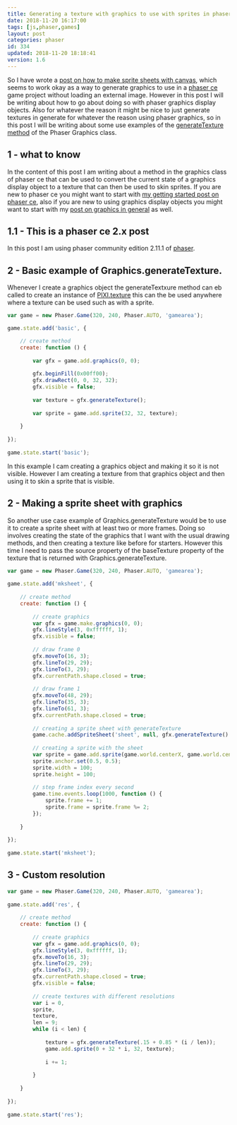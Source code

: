 ```yaml
---
title: Generating a texture with graphics to use with sprites in phaser ce
date: 2018-11-20 16:17:00
tags: [js,phaser,games]
layout: post
categories: phaser
id: 334
updated: 2018-11-20 18:18:41
version: 1.6
---
```


So I have wrote a [post on how to make sprite sheets with canvas](/2018/08/04/phaser-spritesheet-from-canvas/), which seems to work okay as a way to generate graphics to use in a [phaser ce](https://photonstorm.github.io/phaser-ce/index.html) game project without loading an external image. However in this post I will be writing about how to go about doing so with phaser graphics display objects. Also for whatever the reason it might be nice to just generate textures in generate for whatever the reason using phaser graphics, so in this post I will be writing about some use examples of the [generateTexture method](https://photonstorm.github.io/phaser-ce/Phaser.Graphics.html#generateTexture) of the Phaser Graphics class.

<!-- more -->

## 1 - what to know

In the content of this post I am writing about a method in the graphics class of phaser ce that can be used to convert the current state of a graphics display object to a texture that can then be used to skin sprites. If you are new to phaser ce you might want to start with [my getting started post on phaser ce](/2017/10/04/phaser-getting-started/), also if you are new to using graphics display objects you might want to start with my [post on graphics in general](/2017/10/21/phaser-graphics/) as well.

## 1.1 - This is a phaser ce 2.x post

In this post I am using phaser community edition 2.11.1 of [phaser](https://phaser.io/).

## 2 - Basic example of Graphics.generateTexture.

Whenever I create a graphics object the generateTextxure method can eb called to create an instance of [PIXI.texture](https://photonstorm.github.io/phaser-ce/PIXI.Texture.html) this can the be used anywhere where a texture can be used such as with a sprite.

```js
var game = new Phaser.Game(320, 240, Phaser.AUTO, 'gamearea');

game.state.add('basic', {

    // create method
    create: function () {
 
        var gfx = game.add.graphics(0, 0);
 
        gfx.beginFill(0x00ff00);
        gfx.drawRect(0, 0, 32, 32);
        gfx.visible = false;
 
        var texture = gfx.generateTexture();
 
        var sprite = game.add.sprite(32, 32, texture);
 
    }
 
});
 
game.state.start('basic');
```

In this example I cam creating a graphics object and making it so it is not visible. However I am creating a texture from that graphics object and then using it to skin a sprite that is visible.

## 2 - Making a sprite sheet with graphics

So another use case example of Graphics.generateTexture would be to use it to create a sprite sheet with at least two or more frames. Doing so involves creating the state of the graphics that I want with the usual drawing methods, and then creating a texture like before for starters. However this time I need to pass the source property of the baseTexture property of the texture that is returned with Graphics.generateTexture.

```js
var game = new Phaser.Game(320, 240, Phaser.AUTO, 'gamearea');
 
game.state.add('mksheet', {
 
    // create method
    create: function () {
 
        // create graphics
        var gfx = game.make.graphics(0, 0);
        gfx.lineStyle(3, 0xffffff, 1);
        gfx.visible = false;
 
        // draw frame 0
        gfx.moveTo(16, 3);
        gfx.lineTo(29, 29);
        gfx.lineTo(3, 29);
        gfx.currentPath.shape.closed = true;
 
        // draw frame 1
        gfx.moveTo(48, 29);
        gfx.lineTo(35, 3);
        gfx.lineTo(61, 3);
        gfx.currentPath.shape.closed = true;
 
        // creating a sprite sheet with generateTexture
        game.cache.addSpriteSheet('sheet', null, gfx.generateTexture().baseTexture.source, 32, 32, 2, 0, 0);
 
        // creating a sprite with the sheet
        var sprite = game.add.sprite(game.world.centerX, game.world.centerY, 'sheet', 0);
        sprite.anchor.set(0.5, 0.5);
        sprite.width = 100;
        sprite.height = 100;
 
        // step frame index every second
        game.time.events.loop(1000, function () {
            sprite.frame += 1;
            sprite.frame = sprite.frame %= 2;
        });
 
    }
 
});
 
game.state.start('mksheet');
```

## 3 - Custom resolution

```js
var game = new Phaser.Game(320, 240, Phaser.AUTO, 'gamearea');
 
game.state.add('res', {
 
    // create method
    create: function () {
 
        // create graphics
        var gfx = game.add.graphics(0, 0);
        gfx.lineStyle(3, 0xffffff, 1);
        gfx.moveTo(16, 3);
        gfx.lineTo(29, 29);
        gfx.lineTo(3, 29);
        gfx.currentPath.shape.closed = true;
        gfx.visible = false;
 
        // create textures with different resolutions
        var i = 0,
        sprite,
        texture,
        len = 9;
        while (i < len) {
 
            texture = gfx.generateTexture(.15 + 0.85 * (i / len));
            game.add.sprite(0 + 32 * i, 32, texture);
 
            i += 1;
 
        }
 
    }
 
});
 
game.state.start('res');
```